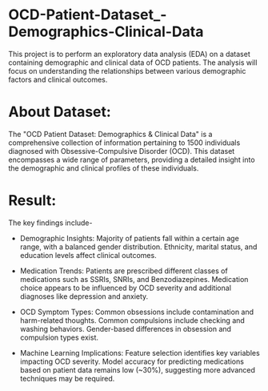 # OCD-Patient-Dataset_-Demographics-Clinical-Data
 This project is to perform an exploratory data analysis (EDA) on a dataset
 containing demographic and clinical data of OCD patients. The analysis will focus on
 understanding the relationships between various demographic factors and clinical
 outcomes.
 
# About Dataset:
 The "OCD Patient Dataset: Demographics & Clinical Data" is a comprehensive
 collection of information pertaining to 1500 individuals diagnosed with
 Obsessive-Compulsive Disorder (OCD). This dataset encompasses a wide range
 of parameters, providing a detailed insight into the demographic and clinical
 profiles of these individuals.
 
# Result:
  The key findings include-
  - Demographic Insights:
    Majority of patients fall within a certain age range, with a balanced gender distribution.
    Ethnicity, marital status, and education levels affect clinical outcomes.
     
  - Medication Trends:
    Patients are prescribed different classes of medications such as SSRIs, SNRIs, and Benzodiazepines.
    Medication choice appears to be influenced by OCD severity and additional diagnoses like depression and anxiety.
    
  - OCD Symptom Types:
    Common obsessions include contamination and harm-related thoughts.
    Common compulsions include checking and washing behaviors.
    Gender-based differences in obsession and compulsion types exist.

  - Machine Learning Implications:
    Feature selection identifies key variables impacting OCD severity.
    Model accuracy for predicting medications based on patient data remains low (~30%), suggesting more advanced techniques may be required.

